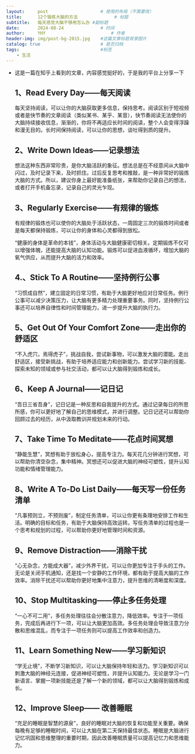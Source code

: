 ```yaml
---
layout:     post   				    # 使用的布局（不需要改）
title:      12个锻炼大脑的方法 				# 标题 
subtitle:   每天感觉大脑不够用怎么办 #副标题
date:       2024-08-24 				# 时间
author:     YHY 						# 作者
header-img: img/post-bg-2015.jpg 	#这篇文章标题背景图片
catalog: true 						# 是否归档
tags:								#标签
    - 生活
---
```


- 这是一篇在知乎上看到的文章，内容感觉挺好的，于是我的平台上分享一下

  ## 1、Read Every Day——每天阅读

  每天坚持阅读，可以让你的大脑获取更多信息，保持思考。阅读区别于短视频或者是快节奏的文章阅读（类似某书、某乎、某音），快节奏阅读无法使你的大脑持续接收信息，渐渐的，你将不再适应长时间的阅读，整个人会变得浮躁和漫无目的。长时间保持阅读，可以让你的思想，谈吐得到质的提升。

  ## 2、Write Down Ideas——记录想法

  想法这种东西非常珍贵，是你大脑活跃的象征。想法总是在不经意间从大脑中闪过，及时记录下来，及时抓住。过后反复思考和推敲，是一种非常好的锻炼大脑的方式。所以，建议你身上最好能准备纸张，来帮助你记录自己的想法，或者打开手机备忘录，记录自己的灵光乍现。

  ## 3、Regularly Exercise——有规律的锻炼

  有规律的锻炼也可以使你的大脑处于活跃状态，一周固定三次的锻炼时间或者是每天都保持锻炼，可以让你的身体和心灵都得到放松。

  “健康的身体是革命的本钱”，身体活动与大脑健康密切相关。定期锻炼不仅可以增强体魄，还能提高大脑的认知功能。锻炼可以促进血液循环，增加大脑的氧气供应，从而提升大脑的活力和效率。

  ## **4.、Stick To A Routine——坚持例行公事**

  “习惯成自然”，建立固定的日常习惯，有助于大脑更好地应对日常任务。例行公事可以减少决策压力，让大脑有更多精力处理重要事务。同时，坚持例行公事还可以培养自律性和时间管理能力，进一步提升大脑的执行力。

  ## **5、Get Out Of Your Comfort Zone——走出你的舒适区**

  “不入虎穴，焉得虎子”，挑战自我，尝试新事物，可以激发大脑的潜能。走出舒适区，接受新挑战，有助于培养适应能力和创新能力。尝试学习新的技能、探索未知的领域或参与社交活动，都可以让大脑得到锻炼和成长。

  ## **6、Keep A Journal——记日记**

  “吾日三省吾身”，记日记是一种反思和自我提升的方式。通过记录每日的所思所感，你可以更好地了解自己的思维模式，并进行调整。记日记还可以帮助你回顾过去的经历，从中汲取教训并规划未来的行动。

  ## **7、Take Time To Meditate——花点时间冥想**

  “静能生慧”，冥想有助于放松身心，提高专注力。每天花几分钟进行冥想，可以帮助你清空杂念，集中精神。冥想还可以促进大脑的神经可塑性，提升认知功能和情绪管理能力。

  ## **8、Write A To-Do List Daily——每天写一份任务清单**

  “凡事预则立，不预则废”，制定任务清单，可以让你更有条理地安排工作和生活。明确的目标和任务，有助于大脑保持高效运转。写任务清单的过程也是一个思考和规划的过程，可以帮助你更好地管理时间和资源。

  ## **9、Remove Distraction——消除干扰**

  “心无杂念，方能成大器”，减少外界干扰，可以让你更加专注于手头的工作。无论是关闭手机通知，还是找一个安静的工作环境，都有助于提高大脑的工作效率。消除干扰还可以帮助你更好地集中注意力，提升思维的清晰度和深度。

  ## **10、Stop Multitasking——停止多任务处理**

  “一心不可二用”，多任务处理往往会分散注意力，降低效率。专注于一项任务，完成后再进行下一项，可以让大脑更加高效。多任务处理会导致注意力分散和思维混乱，而专注于一项任务则可以提高工作效率和创造力。

  ## **11、Learn Something New——学习新知识**

  “学无止境”，不断学习新知识，可以让大脑保持年轻和活力。学习新知识可以刺激大脑的神经元连接，促进神经可塑性，并提升认知能力。无论是学习一门新语言、掌握一项新技能还是了解一个新的领域，都可以让大脑得到锻炼和成长。

  ## **12、Improve Sleep—— 改善睡眠**

  “充足的睡眠是智慧的源泉”，良好的睡眠对大脑的恢复和功能至关重要。确保每晚有足够的睡眠时间，可以让大脑在第二天保持最佳状态。睡眠是大脑进行记忆巩固和思维整理的重要时期，因此改善睡眠质量可以提高记忆力和思维能力。
